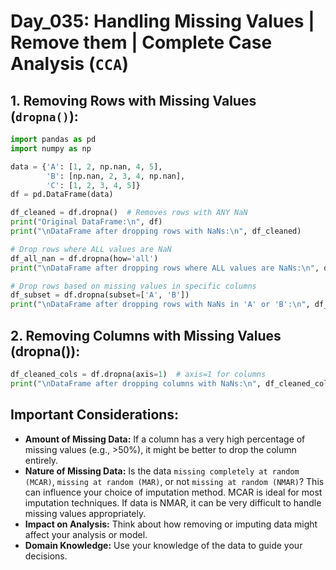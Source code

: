 # Day_035: Handling Missing Values | Remove them | Complete Case Analysis (`CCA`)


## 1. Removing Rows with Missing Values (`dropna()`):
```python
import pandas as pd
import numpy as np

data = {'A': [1, 2, np.nan, 4, 5],
        'B': [np.nan, 2, 3, 4, np.nan],
        'C': [1, 2, 3, 4, 5]}
df = pd.DataFrame(data)

df_cleaned = df.dropna()  # Removes rows with ANY NaN
print("Original DataFrame:\n", df)
print("\nDataFrame after dropping rows with NaNs:\n", df_cleaned)

# Drop rows where ALL values are NaN
df_all_nan = df.dropna(how='all')
print("\nDataFrame after dropping rows where ALL values are NaNs:\n", df_all_nan)

# Drop rows based on missing values in specific columns
df_subset = df.dropna(subset=['A', 'B'])
print("\nDataFrame after dropping rows with NaNs in 'A' or 'B':\n", df_subset)
```

## 2. Removing Columns with Missing Values (dropna()):
```python
df_cleaned_cols = df.dropna(axis=1)  # axis=1 for columns
print("\nDataFrame after dropping columns with NaNs:\n", df_cleaned_cols)
```

## Important Considerations:
- **Amount of Missing Data:** If a column has a very high percentage of missing values (e.g., >50%), it might be better to drop the column entirely.
- **Nature of Missing Data:** Is the data `missing completely at random (MCAR)`, `missing at random (MAR)`, or not `missing at random (NMAR)`? This can influence your choice of imputation method. MCAR is ideal for most imputation techniques. If data is NMAR, it can be very difficult to handle missing values appropriately.
- **Impact on Analysis:** Think about how removing or imputing data might affect your analysis or model.
- **Domain Knowledge:** Use your knowledge of the data to guide your decisions.
